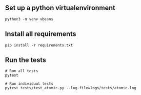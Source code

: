 ## Set up a python virtualenvironment

    python3 -m venv vbeans

## Install all requirements

    pip install -r requirements.txt

## Run the tests
    # Run all tests
    pytest

    # Run individual tests
    pytest tests/test_atomic.py --log-file=logs/tests/atomic.log
